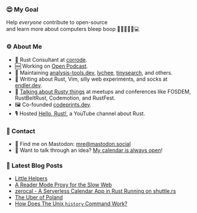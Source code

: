 ### 😍 My Goal

Help *everyone* contribute to open-source  
and learn more about computers bleep boop 🤖👾👨🏻‍⚙️💻

### ⚙️ About Me

* 🦀 Rust Consultant at [corrode](https://corrode.dev/).
* 🆕 Working on [Open Podcast](https://github.com/openpodcast).
* 🌊 Maintaining [analysis-tools.dev](https://analysis-tools.dev/), [lychee](https://github.com/lycheeverse/lychee), [tinysearch](https://github.com/tinysearch/tinysearch), and others.
* 🧦 Writing about Rust, Vim, silly web experiments, and socks at [endler.dev](https://endler.dev/).
* 🐠 [Talking about Rusty things](https://endler.dev/talks/) at meetups and conferences like FOSDEM, RustBeltRust, Codemotion, and RustFest.
* 🖼️ Co-founded [codeprints.dev](https://codeprints.dev/).
* 🎙 Hosted [Hello, Rust!](https://hello-rust.show/), a YouTube channel about Rust.

### 👋 Contact

* 🐘 Find me on Mastodon: [mre@mastodon.social](https://mastodon.social/@mre)
* 💬 Want to talk through an idea? [My calendar is always open](https://cal.com/matthias-endler)!

### 📝 Latest Blog Posts

<!-- BLOG-POST-LIST:START -->
- [Little Helpers](https://endler.dev/2023/helpers/)
- [A Reader Mode Proxy for the Slow Web](https://endler.dev/2022/readable/)
- [zerocal - A Serverless Calendar App in Rust Running on shuttle.rs](https://endler.dev/2022/zerocal/)
- [The Uber of Poland](https://endler.dev/2021/uber-of-poland/)
- [How Does The Unix `history` Command Work?](https://endler.dev/2021/history/)
<!-- BLOG-POST-LIST:END -->
